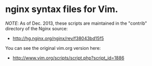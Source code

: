 # nginx syntax files for Vim.

*NOTE*: As of Dec. 2013, these scripts are maintained in the "contrib" directory of the Nginx source:

* http://hg.nginx.org/nginx/rev/f38043bd15f5

You can see the original vim.org version here: 

* http://www.vim.org/scripts/script.php?script_id=1886

